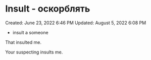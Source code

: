 # Insult - оскорблять

Created: June 23, 2022 6:46 PM
Updated: August 5, 2022 6:08 PM

- insult a someone

That insulted me.

Your suspecting insults me.